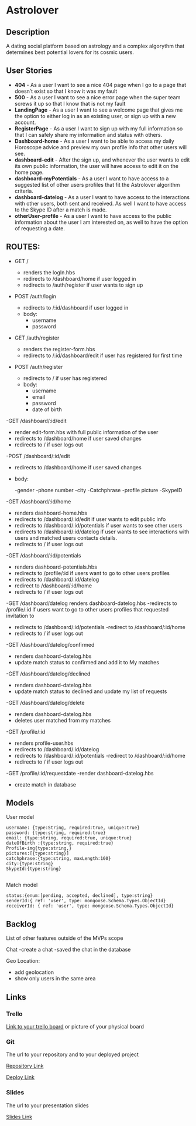 # Astrolover
## Description



A dating social platform based on astrology and a complex algorythm that determines best potential lovers for its cosmic users. 

## User Stories

- **404** - As a user I want to see a nice 404 page when I go to a page that doesn’t exist so that I know it was my fault 
- **500** - As a user I want to see a nice error page when the super team screws it up so that I know that is not my fault
- **LandingPage** - As a user I want to see a welcome page that gives me the option to either log in as an existing user, or sign up with a new account.
- **RegisterPage** - As a user I want to sign up with my full information so that I can safely share my information and status with others.
- **Dashboard-home** - As a user I want to be able to access my daily Horoscope advice and preview my own profile info that other users will see.
- **dashboard-edit** - After the sign up, and whenever the user wants to edit its own public information, the user will have access to edit it on the home page.
- **dashboard-myPotentials** - As a user I want to have access to a suggested list of   other users profiles that fit the Astrolover algorithm criteria.
- **dashboard-datelog** - As a user I want to have access to the interactions with other users, both sent and received. As well I want to have access to the Skype ID after a match is made.
- **otherUser-profile** - As a user I want to have access to the public information about the user I am interested on, as well to have the option of requesting a date.


## ROUTES:

- GET / 
  - renders the logIn.hbs
  - redirects to /dashboard/home if user logged in
  - redirects to /auth/register if user wants to sign up
  
- POST /auth/login
    - redirects to /:id/dashboard if user logged in
    - body:
      - username
      - password
  
- GET /auth/register
  - renders the register-form.hbs 
  - redirects to /:id/dashboard/edit if user has registered for first time
 
- POST /auth/register
  - redirects to / if user has registered
  - body:
    - username
    - email
    - password
    - date of birth
    
-GET /dashboard/:id/edit
  - render edit-form.hbs with full public information of the user
  - redirects to /dashboard/home if user saved changes
  - redirects to / if user logs out
  
  
-POST /dashboard/:id/edit
  - redirects to /dashboard/home if user saved changes
  - body:
    
    -gender
    -phone number
    -city
    -Catchphrase
    -profile picture
    -SkypeID
    
-GET /dashboard/:id/home
 - renders dashboard-home.hbs
 - redirects to /dashboard/:id/edit if user wants to edit public info
 - redirects to /dashboard/:id/potentials if user wants to see other users
 - redirects to /dashboard/:id/datelog if user wants to see interactions with users and matched users contacts details.
 - redirects to / if user logs out
 
-GET /dashboard/:id/potentials
 - renders dashboard-potentials.hbs
 - redirects to /profile/:id if users want to go to other users profiles
 - redirects to /dashboard/:id/datelog
 - redirect to /dashboard/:id/home
  - redirects to / if user logs out
  
 -GET /dashboard/datelog
  renders dashboard-datelog.hbs
  -redirects to /profile/:id if users want to go to other users profiles that requested invitation to 
  - redirects to /dashboard/:id/potentials
  -redirect to /dashboard/:id/home
  - redirects to / if user logs out
   
 -GET /dashboard/datelog/confirmed
  - renders dashboard-datelog.hbs
  - update match status to confirmed and add it to My matches
  
 -GET /dashboard/datelog/declined
  - renders dashboard-datelog.hbs
  - update match status to declined and update my list of requests
 
 -GET /dashboard/datelog/delete
  - renders dashboard-datelog.hbs
  - deletes user matched from my matches
 
 -GET /profile/:id
  - renders profile-user.hbs
  - redirects to /dashboard/:id/datelog
  - redirects to /dashboard/:id/potentials
   -redirect to /dashboard/:id/home
   - redirects to / if user logs out
   
 -GET /profile/:id/requestdate
  -render dashboard-datelog.hbs
  - create match in database
    
    
## Models

User model
 
```
username: {type:String, required:true, unique:true}
password: {type:string, required:true}
email: {type:string, required:true, unique:true}
dateOfBirth :{type:string, required:true}
Profile-img{type:string,}
pictures:[{type:string}]
catchphrase:{type:string, maxLength:100}
city:{type:string}
SkypeId:{type:string}


```

Match model

```
status:{enum:[pending, accepted, declined], type:string}
senderId:{ ref: 'user', type: mongoose.Schema.Types.ObjectId}
receiverId: { ref: 'user', type: mongoose.Schema.Types.ObjectId}

``` 

## Backlog

List of other features outside of the MVPs scope

Chat
-create a chat
-saved the chat in the database

Geo Location:
- add geolocation 
- show only users in the same area




## Links

### Trello

[Link to your trello board](https://trello.com) or picture of your physical board

### Git

The url to your repository and to your deployed project

[Repository Link](http://github.com)

[Deploy Link](http://heroku.com)

### Slides

The url to your presentation slides

[Slides Link](http://slides.com)

    


 
